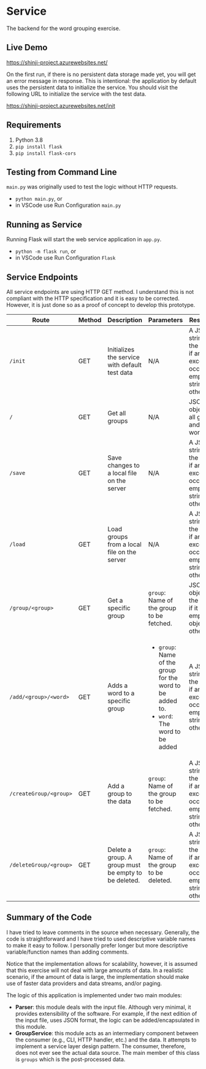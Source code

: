# Service
The backend for the word grouping exercise.

## Live Demo
https://shinji-project.azurewebsites.net/

On the first run, if there is no persistent data storage made yet, you will get an error message in response.
This is intentional: the application by default uses the persistent data to initialize the service.
You should visit the following URL to initialize the service with the test data.

https://shinji-project.azurewebsites.net/init

## Requirements

1. Python 3.8
2. `pip install flask`
3. `pip install flask-cors`

## Testing from Command Line

`main.py` was originally used to test the logic without HTTP requests.

* `python main.py`, or
* in VSCode use Run Configuration `main.py`

## Running as Service

Running Flask will start the web service application in `app.py`.

* `python -m flask run`, or
* in VSCode use Run Configuration `Flask`

## Service Endpoints
All service endpoints are using HTTP GET method.
I understand this is not compliant with the HTTP specification and it is easy to be corrected.
However, it is just done so as a proof of concept to develop this prototype.

| Route | Method | Description | Parameters | Response |
|-|-|-|-|-|
| `/init` | GET | Initializes the service with default test data | N/A | A JSON string of the error if an exception occurred, empty string otherwise. |
| `/` | GET | Get all groups | N/A | JSON object of all groups and words |
| `/save` | GET | Save changes to a local file on the server | N/A | A JSON string of the error if an exception occurred, empty string otherwise. |
| `/load` | GET | Load groups from a local file on the server | N/A | A JSON string of the error if an exception occurred, empty string otherwise. |
| `/group/<group>` | GET | Get a specific group | `group`: Name of the group to be fetched. | JSON object of the group if it exists, empty object otherwise. |
| `/add/<group>/<word>` | GET | Adds a word to a specific group | <ul> <li>`group`: Name of the group for the word to be added to.</li> <li>`word`: The word to be added</li> </ul> | A JSON string of the error if an exception occurred, empty string otherwise. |
| `/createGroup/<group>` | GET | Add a group to the data |`group`: Name of the group to be fetched. | A JSON string of the error if an exception occurred, empty string otherwise. |
| `/deleteGroup/<group>` | GET | Delete a group. A group must be empty to be deleted. |`group`: Name of the group to be deleted. | A JSON string of the error if an exception occurred, empty string otherwise. |

## Summary of the Code
I have tried to leave comments in the source when necessary.
Generally, the code is straightforward and I have tried to used descriptive variable names to make it easy to follow.
I personally prefer longer but more descriptive variable/function names than adding comments.

Notice that the implementation allows for scalability, however,
it is assumed that this exercise will not deal with large amounts of data.
In a realistic scenario, if the amount of data is large, the implementation should make use of faster data providers and data streams, and/or paging.

The logic of this application is implemented under two main modules:
* **Parser**: this module deals with the input file. Although very minimal, it provides extensibility of the software.
For example, if the next edition of the input file, uses JSON format, the logic can be added/encapsulated in this module.
* **GroupService**: this module acts as an intermediary component between the consumer (e.g., CLI, HTTP handler, etc.) and the data.
It attempts to implement a service layer design pattern.
The consumer, therefore, does not ever see the actual data source.
The main member of this class is `groups` which is the post-processed data.
